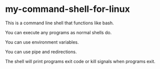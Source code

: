 # my-command-shell-for-linux

This is a command line shell that functions like bash.

You can execute any programs as normal shells do.

You can use environment variables.

You can use pipe and redirections.

The shell will print programs exit code or kill signals when programs exit.
